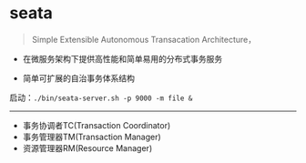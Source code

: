 # seata
> Simple Extensible Autonomous Transacation Architecture，

- 在微服务架构下提供高性能和简单易用的分布式事务服务




- 简单可扩展的自治事务体系结构


启动：`./bin/seata-server.sh -p 9000 -m file &`



---

- 事务协调者TC(Transaction Coordinator)
- 事务管理器TM(Transaction Manager)
- 资源管理器RM(Resource Manager)
